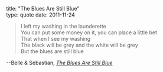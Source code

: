 title: "The Blues Are Still Blue"  
type: quote
date: 2011-11-24

  > I left my washing in the launderette  
  > You can put some money on it, you can place a little bet  
  > That when I see my washing  
  > The black will be grey and the white will be grey  
  > But the blues are still blue

--Belle & Sebastian, *[The Blues Are Still Blue][tub]*

  [tub]: http://www.youtube.com/watch?v=NM2637_waoI
